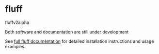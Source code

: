 fluff
===========

fluffv2alpha

Both software and documentation are still under development

See [full fluff documentation](http://fluff.readthedocs.org/) for detailed installation instructions and usage examples.
